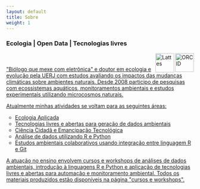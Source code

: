 ```yaml
---
layout: default
title: Sobre
weight: 1
---
```


<h3> Ecologia | Open Data | Tecnologias livres </h3>

<a href="http://orcid.org/0000-0001-5194-2338">
    <img border="0" align="right" alt="ORCID" src="https://orcid.org/sites/default/files/images/orcid_128x128.png" width="50" height="50"> 
<a href="http://lattes.cnpq.br/5417781782669845">
    <img border="0" align="right" alt="Lattes" src="https://i.imgur.com/2iVxee6.png" width="50" height="51">
    <br>

<br>
"Biólogo que mexe com eletrônica" e doutor em ecologia e evolução pela UERJ com estudos avaliando os impactos das mudanças climáticas sobre ambientes naturais. Desde 2008 participo de pesquisas com ecossistemas aquáticos, monitoramentos ambientais e estudos experimentais utilizando microcosmos naturais.

Atualmente minhas atividades se voltam para as seguintes áreas:

 <ul style="list-style-type:circle">
  <li>Ecologia Aplicada</li>
  <li>Tecnologias livres e abertas para geração de dados ambientais</li>
  <li>Ciência Cidadã e Emancipação Tecnológica</li>
  <li>Análise de dados utilizando R e Python</li>
  <li>Estudos ambientais colaborativos usando integração entre linguagem R e Git</li>
</ul>





A atuação no ensino envolvem cursos e workshops de análises de dados ambientais, introdução à linguagens R e Python e aplicação de tecnologias livres e abertas para automação e monitoramento ambiental. Todos os materiais produzidos estão disponíveis na página "cursos e workshops".